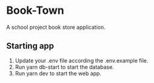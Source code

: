 # Book-Town

A school project book store application.

## Starting app

1. Update your .env file according the .env.example file.
2. Run yarn db-start to start the database.
3. Run yarn dev to start the web app.
